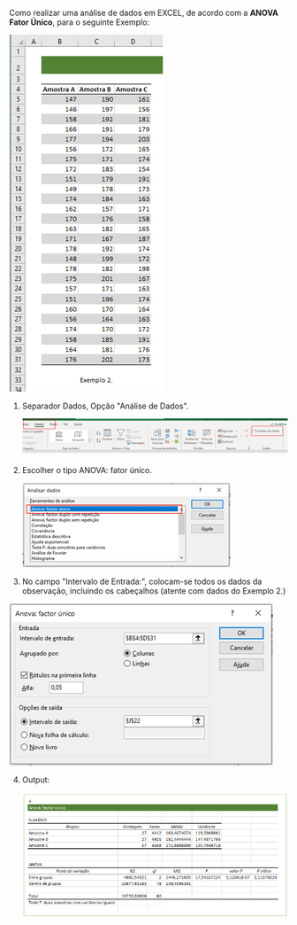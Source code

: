 Como realizar uma análise de dados em EXCEL, de acordo com a **ANOVA Fator Único**, para o seguinte Exemplo:

![image-20210505121023500](img/image-20210505121023500.png)

1. Separador Dados, Opção "Análise de Dados".
   
   ![image-20210505120903668](img/image-20210505120903668.png)

2. Escolher o tipo ANOVA: fator único.
   
   ![image-20210505120926445](img/image-20210505120926445.png)

3. No campo "Intervalo de Entrada:", colocam-se todos os dados da observação, incluindo os cabeçalhos (atente com dados do Exemplo 2.)

![image-20210505120954906](img/image-20210505120954906.png)

4. Output:
   
   ![image-20210505121242117](img/image-20210505121242117.png)
